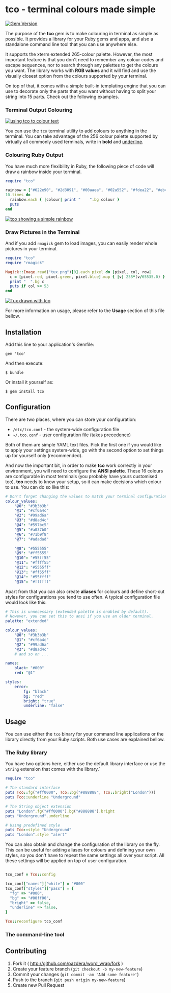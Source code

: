 # tco - terminal colours made simple

[![Gem Version](https://badge.fury.io/rb/tco.png)](http://badge.fury.io/rb/tco)

The purpose of the **tco** gem is to make colouring in terminal as simple as
possible. It provides a library for your Ruby gems and apps, and also a
standalone command line tool that you can use anywhere else.

It supports the xterm extended 265-colour palette. However, the most important
feature is that you don't need to remember any colour codes and escape
sequences, nor to search through any palettes to get the colours you want. The
library works with **RGB values** and it will find and use the visually closest
option from the colours supported by your terminal.

On top of that, it comes with a simple built-in templating engine that you can
use to decorate only the parts that you want without having to split your
string into 15 parts. Check out the following examples.

### Terminal Output Colouring

[![using tco to colour text](http://linuxwell.com/assets/images/posts/tco-terminal.png)](http://linuxwell.com/assets/images/posts/tco-terminal.png)

You can use the `tco` terminal utility to add colours to anything in the
terminal. You can take advantage of the 256 colour palette supported by
virtually all commonly used terminals, write in **bold** and
<span style="text-decoration:underline">underline</span>.

### Colouring Ruby Output

You have much more flexibility in Ruby, the following piece of code will
draw a rainbow inside your terminal.

```ruby
require "tco"

rainbow = ["#622e90", "#2d3091", "#00aaea", "#02a552", "#fdea22", "#eb443b", "#f37f5a"]
10.times do
  rainbow.each { |colour| print "    ".bg colour }
  puts
end
```

[![tco showing a simple rainbow](http://linuxwell.com/assets/images/posts/tco-rainbow.png)](http://linuxwell.com/assets/images/posts/tco-rainbow.png)

### Draw Pictures in the Terminal

And if you add `rmagick` gem to load images, you can easily render whole
pictures in your terminal.

```ruby
require "tco"
require "rmagick"

Magick::Image.read("tux.png")[0].each_pixel do |pixel, col, row|
  c = [pixel.red, pixel.green, pixel.blue].map { |v| 255*(v/65535.0) }
  print "  ".bg c
  puts if col >= 53
end
```

[![Tux drawn with tco](http://linuxwell.com/assets/images/posts/tco-tux.png)](http://linuxwell.com/assets/images/posts/tco-tux.png)

For more information on usage, please refer to the **Usage** section of this
file bellow.

## Installation

Add this line to your application's Gemfile:

    gem 'tco'

And then execute:

    $ bundle

Or install it yourself as:

    $ gem install tco

## Configuration

There are two places, where you can store your configuration:

* `/etc/tco.conf` - the system-wide configuration file
* `~/.tco.conf` - user configuration file (takes precedence)

Both of them are simple YAML text files. Pick the first one if you would like
to apply your settings system-wide, go with the second option to set things up
for yourself only (recommended).

And now the important bit, in order to make **tco** work correctly in your
environment, you will need to configure the **ANSI palette**. These 16 colours
are configurable in most terminals (you probably have yours customised too).
**tco** needs to know your setup, so it can make decisions which colour to use.
You can do so like this:

```yaml
# Don't forget changing the values to match your terminal configuration
colour_values:
    "@0": "#3b3b3b"
    "@1": "#cf6a4c"
    "@2": "#99ad6a"
    "@3": "#d8ad4c"
    "@4": "#597bc5"
    "@5": "#a037b0"
    "@6": "#71b9f8"
    "@7": "#adadad"

    "@8": "#555555"
    "@9": "#ff5555"
    "@10": "#55ff55"
    "@11": "#ffff55"
    "@12": "#5555ff"
    "@13": "#ff55ff"
    "@14": "#55ffff"
    "@15": "#ffffff"
```

Apart from that you can also create **aliases** for colours and define
short-cut styles for configurations you tend to use often. A typical
configuration file would look like this:

```yaml
# This is unnecessary (extended palette is enabled by default).
# However, you can set this to ansi if you use an older terminal.
palette: "extended"

colour_values:
    "@0": "#3b3b3b"
    "@1": "#cf6a4c"
    "@2": "#99ad6a"
    "@3": "#d8ad4c"
    # and so on ...

names:
    black: "#000"
    red: "@1"

styles:
    error:
        fg: "black"
        bg: "red"
        bright: "true"
        underline: "false"
```

## Usage

You can use either the `tco` binary for your command line applications or the
library directly from your Ruby scripts. Both use cases are explained bellow.

### The Ruby library

You have two options here, either use the default library interface or use
the `String` extension that comes with the library.`

```ruby
require "tco"

# The standard interface
puts Tco::fg("#ff0000", Tco::bg("#888888", Tco::bright("London")))
puts Tco::underline "Underground"

# The String object extension
puts "London".fg("#ff0000").bg("#888888").bright
puts "Underground".underline

# Using predefined style
puts Tco::style "Underground"
puts "London".style "alert"
```

You can also obtain and change the configuration of the library on the fly.
This can be useful for adding aliases for colours and defining your own styles,
so you don't have to repeat the same settings all over your script. All these
settings will be applied on top of user configuration.

```ruby

tco_conf = Tco::config

tco_conf["names"]["white"] = "#000"
tco_conf["styles"]["pass"] = {
  "fg" => "#000",
  "bg" => "#00ff00",
  "bright" => false,
  "underline" => false,
}

Tco::reconfigure tco_conf
```

### The command-line tool


## Contributing

1. Fork it ( http://github.com/pazdera/word_wrap/fork )
2. Create your feature branch (`git checkout -b my-new-feature`)
3. Commit your changes (`git commit -am 'Add some feature'`)
4. Push to the branch (`git push origin my-new-feature`)
5. Create new Pull Request

